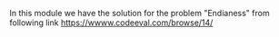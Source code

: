 In this module we have the solution for the problem "Endianess" from following link
https://wwww.codeeval.com/browse/14/
